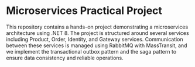 # Microservices Practical Project

This repository contains a hands-on project demonstrating a microservices architecture using .NET 8. The project is structured around several services including Product, Order, Identity, and Gateway services. Communication between these services is managed using RabbitMQ with MassTransit, and we implement the transactional outbox pattern and the saga pattern to ensure data consistency and reliable operations.
